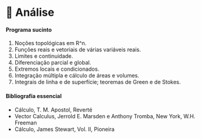 # 📕 Análise

#### Programa sucinto

1. Noções topológicas em R^n.
2. Funções reais e vetoriais de várias variáveis reais.
3. Limites e continuidade.
4. Diferenciação parcial e global.
5. Extremos locais e condicionados.
6. Integração múltipla e cálculo de áreas e volumes.
7. Integrais de linha e de superfície; teoremas de Green e de Stokes.

#### Bibliografia essencial

- Cálculo, T. M. Apostol, Reverté
- Vector Calculus, Jerrold E. Marsden e Anthony Tromba, New York, W.H. Freeman
- Cálculo, James Stewart, Vol. II, Pioneira

